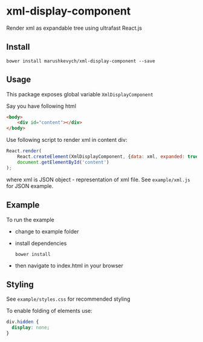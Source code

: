 # xml-display-component

Render xml as expandable tree using ultrafast React.js

## Install

`bower install marushkevych/xml-display-component --save`

## Usage
This package exposes global variable `XmlDisplayComponent`

Say you have following html
```html
<body>
    <div id="content"></div>
</body>
```

Use following script to render xml in content div:
```js
React.render(
    React.createElement(XmlDisplayComponent, {data: xml, expanded: true}),
    document.getElementById('content')
);
```

where xml is JSON object - representation of xml file. See `example/xml.js` for JSON example.

## Example
To run the example 
- change to example folder
- install dependencies

    ```
    bower install
    ```
- then navigate to index.html in your browser

## Styling
See `example/styles.css` for recommended styling

To enable folding of elements use:
```css
div.hidden {
  display: none;
}
```
